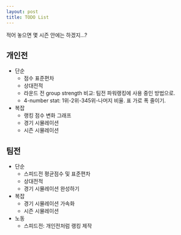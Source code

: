 ```yaml
---
layout: post
title: TODO List
---
```


적어 놓으면 몇 시즌 안에는 하겠지...?

## 개인전

* 단순
    * 점수 표준편차
    * 상대전적
    * 라운드 전 group strength 비교: 팀전 파워랭킹에 사용 중인 방법으로. 
    * 4-number stat: 1위-2위-345위-나머지 비율. 표 가로 폭 줄이기.
* 복잡
    * 랭킹 점수 변화 그래프
    * 경기 시뮬레이션
    * 시즌 시뮬레이션

## 팀전

* 단순
    * 스피드전 평균점수 및 표준편차
    * 상대전적
    * 경기 시뮬레이션 완성하기
* 복잡
    * 경기 시뮬레이션 가속화
    * 시즌 시뮬레이션
* 노동
    * 스피드전: 개인전처럼 랭킹 제작
